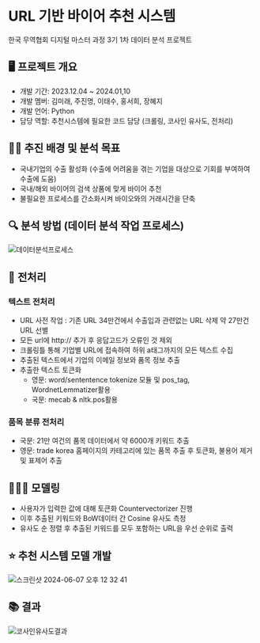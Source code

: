 # URL 기반 바이어 추천 시스템 
한국 무역협회 디지털 마스터 과정 3기 1차 데이터 분석 프로젝트 

## 🖥️ 프로젝트 개요
- 개발 기간: 2023.12.04 ~ 2024.01,10
- 개발 멤버: 김미래, 주진명, 이태수, 홍서희, 장혜지 
- 개발 언어: Python
- 담당 역할: 추천시스템에 필요한 코드 담당 (크롤링, 코사인 유사도, 전처리) 

## 🤸‍♀️ 추진 배경 및 분석 목표 
- 국내기업의 수출 활성화 (수출에 어려움을 겪는 기업을 대상으로 기회를 부여하여 수출에 도움)
- 국내/해외 바이어의 검색 상품에 맞게 바이어 추천
- 불필요한 프로세스를 간소화시켜 바이오와의 거래시간을 단축

## 🔍 분석 방법 (데이터 분석 작업 프로세스)
![데이터분석프로세스](https://github.com/futuremirae/Dima_Project_1/assets/136614563/1fdc3224-d2f6-4cc4-ad96-b3f9eece3437)

##  📝 전처리

### 텍스트 전처리 
- URL 사전 작업 : 기존 URL 34만건에서 수출입과 관련없는 URL 삭제 약 27만건 URL 선별
- 모든 url에 http:// 추가 후 응답고드가 오류인 것 제외
- 크롤링틀 통해 기업별 URL에 접속하여 하위 a태그까지의 모든 텍스트 수집 
- 추출된 텍스트에서 기업의 이메일 정보와 품목 정보 추출
- 추출한 텍스트 토큰화
  - 영문: word/sententence tokenize 모듈 및 pos_tag, WordnetLemmatizer활용
  - 국문: mecab & nltk.pos활용

### 품목 분류 전처리
- 국문: 21만 여건의 품목 데이터에서 약 6000개 키워드 추출
- 영문: trade korea 홈페이지의 카테고리에 있는 품목 추출 후 토큰화, 불용어 제거 및 표제어 추출 

## 👨🏻‍💻 모델링 
- 사용자가 입력한 값에 대해 토큰화 Countervectorizer 진행
- 이후 추출된 키워드와 BoW데이터 간 Cosine 유사도 측정
- 유사도 순 정렬 후 추출된 키워드를 모두 포함하는 URL을 우선 순위로 출력

## ⭐️ 추천 시스템 모델 개발 
![스크린샷 2024-06-07 오후 12 32 41](https://github.com/futuremirae/Dima_Project_1/assets/136614563/f5454ba3-dedf-42ef-bd00-3aee97a16d3b)

## 📚 결과 
![코사인유사도결과](https://github.com/futuremirae/Dima_Project_1/assets/136614563/0990e99e-b270-45d4-9186-b979e4b5639e)



 



